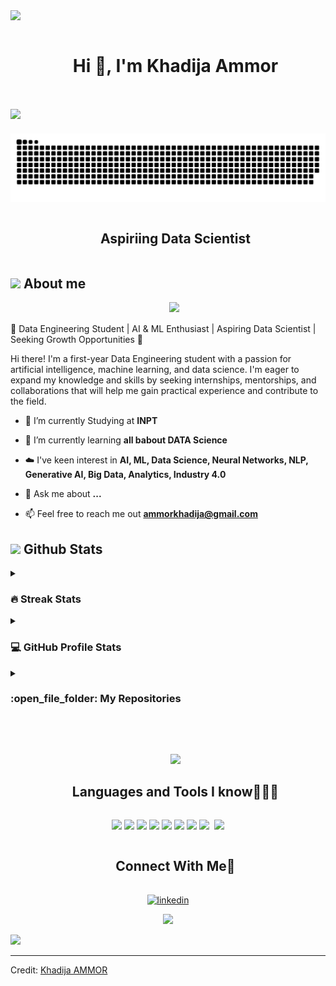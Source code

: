 <!--horizontal divider(gradiant)-->
<img src="https://user-images.githubusercontent.com/73097560/115834477-dbab4500-a447-11eb-908a-139a6edaec5c.gif">

<!--h1 without bottom border-->
<div id="user-content-toc">
  <ul align="center">
    <summary><h1 style="display: inline-block">Hi 👋, I'm Khadija Ammor</h1></summary>
  </ul>
</div>

## <picture><img src = "https://media.newyorker.com/photos/64177e0c6534701061ec3f19/master/w_2560%2Cc_limit/Bing_Ani_Final_B_2A.gif" width = 1020px></picture>

<!--- snake -->
<div align="center">
  <img  src="https://github.com/1999AZZAR/1999AZZAR/blob/main/resources/img/grid-snake.svg"
       alt="snake" /></a>
</div>

<!--h2 without bottom border-->
<div id="user-content-toc">
  <ul align="center">
    <summary><h2 style="display: inline-block">Aspiriing Data Scientist</h2></summary>
  </ul>
</div>


<!--Intro start-->
## <picture><img src = "https://github.com/7oSkaaa/7oSkaaa/blob/main/Images/about_me.gif?raw=true" width = 50px></picture> About me

<picture> <img align="right" src="https://www.siili.com/hubfs/siili-data_and_ai_design_sprint-hero_mobile-800x1000.gif" width = 250px></picture>

<br><br>
🚀 Data Engineering Student | AI & ML Enthusiast | Aspiring Data Scientist | Seeking Growth Opportunities 🚀

Hi there! I'm a first-year Data Engineering student with a passion for artificial intelligence, machine learning, and data science. I'm eager to expand my knowledge and skills by seeking internships, mentorships, and collaborations that will help me gain practical experience and contribute to the field.

- 🔭 I’m currently Studying at **INPT**

- 🌱 I’m currently learning **all babout DATA Science**

- ☁️ I've keen interest in **AI, ML, Data Science, Neural Networks, NLP, Generative AI, Big Data, Analytics, Industry 4.0**

- 💬 Ask me about **...**

- 📫 Feel free to reach me out **ammorkhadija@gmail.com**

<!--Intro end-->


## <picture> <img src = "https://github.com/7oSkaaa/7oSkaaa/blob/main/Images/Statistics.gif?raw=true" width = 50px>  </picture> Github Stats

<details><summary><h3> 🔥 Streak Stats</h3></summary>

----	

<p align="center"><img src="https://github-readme-streak-stats.herokuapp.com/?user=ammorkhadija&theme=tokyonight_duo" alt="7oSkaaa" /></p>

</details>
  
<details><summary><h3>💻 GitHub Profile Stats</h3></summary>

----
	
<p align="center">
    <a href="https://github.com/anuraghazra/github-readme-stats">
	    <img alt="khadija's Github Stats" src="https://github-readme-stats.vercel.app/api?username=ammorkhadija&show_icons=true&count_private=true&locale=en&theme=tokyonight&layout=compact" height="180px"/></a>
	  <img src="https://github-readme-stats.vercel.app/api/top-langs?username=ammorkhadija&langs_count=10&show_icons=true&locale=en&theme=tokyonight" alt="khadija" height="100px"/>
<br/>

  <b>Note:</b> Top languages is only a metric of the languages my public code consists of and doesn't reflect experience or skill level.
  </p>
</details>
</details>
	
<details><summary><h3> :open_file_folder: My Repositories </h3></summary>

----
	
<div>
  <p align="center">
	<a href="https://github.com/ammorkhadija/ammorkhadija">
      		<img src="https://github-readme-stats.vercel.app/api/pin/?username=ammorkhadija&repo=ammorkhadija&theme=tokyonight" alt="GitHub Stats" />
    	</a>
	
  </p>
</div>
</details>

</br></br>


</p>        
<!--- stats (end) -->


<!--h1 without bottom border-->
<div id="user-content-toc">
  <ul align="center">
<picture> <img src = "https://github.com/7oSkaaa/7oSkaaa/blob/main/Images/Software_Tools.gif?raw=true" width = 60px> </picture><summary><h2 style="display: inline-block">Languages and Tools I know👨🏻‍💻</h2></summary>
  </ul>
</div>
<!--tech stack icons-->
<p align="center">

   <img height=50 src="https://user-images.githubusercontent.com/25181517/183914128-3fc88b4a-4ac1-40e6-9443-9a30182379b7.png"/>
   <img height=50 src="https://user-images.githubusercontent.com/25181517/190887576-6653f877-8439-4521-82f3-403086ead892.png"/>
   <img height=50 src="https://user-images.githubusercontent.com/25181517/192106593-610ee31c-995e-4f24-b8e1-0f18eead6fae.png"/>
   <img height=50 src="https://user-images.githubusercontent.com/25181517/184103699-d1b83c07-2d83-4d99-9a1e-83bd89e08117.png"/>
   <img height=50 src="https://user-images.githubusercontent.com/25181517/186884150-05e9ff6d-340e-4802-9533-2c3f02363ee3.png"/>
   <img height=50 src="https://user-images.githubusercontent.com/25181517/186884153-99edc188-e4aa-4c84-91b0-e2df260ebc33.png"/>
   <img height=50 src="https://pandas.pydata.org/static/img/favicon_white.ico"/>
   <img height=50 src="https://res.cloudinary.com/crunchbase-production/image/upload/c_lpad,f_auto,q_auto:eco,dpr_1/vgay5hqdvszlmvud3hwu"/>
   <img height=50 src=""/>
  <a href="https://skillicons.dev">
    <img src="https://skillicons.dev/icons?i=git,c,discord,figma,html,eclipse,java,linux,bash,mysql,py,fastapi,github,idea,r,selenium,tensorflow,vscode,visualstudio,replit,twitter,html,css,js" />
  </a>
   
</p>

   
    

<!-- Connect with me -->
<!--h2 without bottom border-->
<div id="user-content-toc">
  <ul align="center">
    <summary><h2 style="display: inline-block">Connect With Me🤝</h2></summary>
  </ul>
</div>

<!--icons and links-->
<p align="center">
<a href="https://www.linkedin.com/in/khadijaammor/" target="blank"><img align="center" src="https://user-images.githubusercontent.com/88904952/234979284-68c11d7f-1acc-4f0c-ac78-044e1037d7b0.png" alt="linkedin" height="50" width="50" /></a>

  
</p>


<!--profile visit count-->
<div align="center">
  
[![](https://visitcount.itsvg.in/api?id=ammorkhadija&icon=3&color=6)](https://visitcount.itsvg.in)
  
</div>

<!--horizontal divider(gradiant)-->
<img src="https://user-images.githubusercontent.com/73097560/115834477-dbab4500-a447-11eb-908a-139a6edaec5c.gif">

----------------------------------------------------------------------
Credit: [Khadija AMMOR](https://github.com/ammorkhadija)

